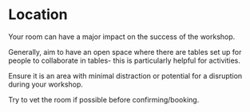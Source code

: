 # Location

Your room can have a major impact on the success of the workshop.

Generally, aim to have an open space where there are tables set up for people to collaborate in tables- this is particularly helpful for activities. 

Ensure it is an area with minimal distraction or potential for a disruption during your workshop.

Try to vet the room if possible before confirming/booking.